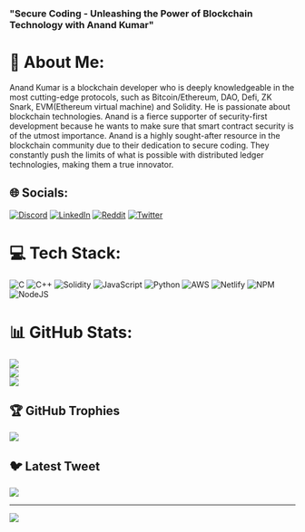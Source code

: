 ### "Secure Coding - Unleashing the Power of Blockchain Technology with Anand Kumar"


# 💫 About Me:

Anand Kumar is a blockchain developer who is deeply knowledgeable in the most cutting-edge protocols, such as Bitcoin/Ethereum, DAO, Defi, ZK Snark, EVM(Ethereum virtual machine) and Solidity. He is passionate about blockchain technologies. Anand is a fierce supporter of security-first development because he wants to make sure that smart contract security is of the utmost importance. Anand is a highly sought-after resource in the blockchain community due to their dedication to secure coding. They constantly push the limits of what is possible with distributed ledger technologies, making them a true innovator.


## 🌐 Socials:
[![Discord](https://img.shields.io/badge/Discord-%237289DA.svg?logo=discord&logoColor=white)](https://discord.gg/AnandK_2024#1456) [![LinkedIn](https://img.shields.io/badge/LinkedIn-%230077B5.svg?logo=linkedin&logoColor=white)](https://linkedin.com/in/anand-kumar2024) [![Reddit](https://img.shields.io/badge/Reddit-%23FF4500.svg?logo=Reddit&logoColor=white)](https://reddit.com/user/eth34) [![Twitter](https://img.shields.io/badge/Twitter-%231DA1F2.svg?logo=Twitter&logoColor=white)](https://twitter.com/@AnandK1024) 

# 💻 Tech Stack:
![C](https://img.shields.io/badge/c-%2300599C.svg?style=for-the-badge&logo=c&logoColor=white) ![C++](https://img.shields.io/badge/c++-%2300599C.svg?style=for-the-badge&logo=c%2B%2B&logoColor=white) ![Solidity](https://img.shields.io/badge/Solidity-%23363636.svg?style=for-the-badge&logo=solidity&logoColor=white) ![JavaScript](https://img.shields.io/badge/javascript-%23323330.svg?style=for-the-badge&logo=javascript&logoColor=%23F7DF1E) ![Python](https://img.shields.io/badge/python-3670A0?style=for-the-badge&logo=python&logoColor=ffdd54) ![AWS](https://img.shields.io/badge/AWS-%23FF9900.svg?style=for-the-badge&logo=amazon-aws&logoColor=white) ![Netlify](https://img.shields.io/badge/netlify-%23000000.svg?style=for-the-badge&logo=netlify&logoColor=#00C7B7) ![NPM](https://img.shields.io/badge/NPM-%23000000.svg?style=for-the-badge&logo=npm&logoColor=white) ![NodeJS](https://img.shields.io/badge/node.js-6DA55F?style=for-the-badge&logo=node.js&logoColor=white)
# 📊 GitHub Stats:
![](https://github-readme-stats.vercel.app/api?username=AnandK-2024&theme=radical&hide_border=false&include_all_commits=true&count_private=true)<br/>
![](https://github-readme-streak-stats.herokuapp.com/?user=AnandK-2024&theme=radical&hide_border=false)<br/>
![](https://github-readme-stats.vercel.app/api/top-langs/?username=AnandK-2024&theme=radical&hide_border=false&include_all_commits=true&count_private=true&layout=compact)

## 🏆 GitHub Trophies
![](https://github-profile-trophy.vercel.app/?username=AnandK-2024&theme=radical&no-frame=false&no-bg=true&margin-w=4)

## 🐦 Latest Tweet
[![](https://gtce.itsvg.in/api?username=@AnandK1024)](https://github.com/VishwaGauravIn/github-twitter-card-embed)

---
[![](https://visitcount.itsvg.in/api?id=AnandK-2024&icon=0&color=0)](https://visitcount.itsvg.in)

<!-- Proudly created with GPRM ( https://gprm.itsvg.in ) -->
